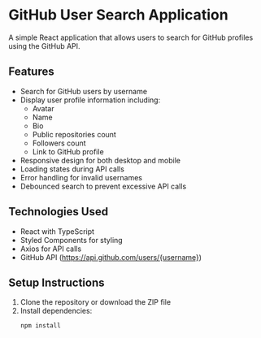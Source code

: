 # GitHub User Search Application

A simple React application that allows users to search for GitHub profiles using the GitHub API.

## Features

- Search for GitHub users by username
- Display user profile information including:
  - Avatar
  - Name
  - Bio
  - Public repositories count
  - Followers count
  - Link to GitHub profile
- Responsive design for both desktop and mobile
- Loading states during API calls
- Error handling for invalid usernames
- Debounced search to prevent excessive API calls

## Technologies Used

- React with TypeScript
- Styled Components for styling
- Axios for API calls
- GitHub API (https://api.github.com/users/{username})

## Setup Instructions

1. Clone the repository or download the ZIP file
2. Install dependencies:
   ```bash
   npm install